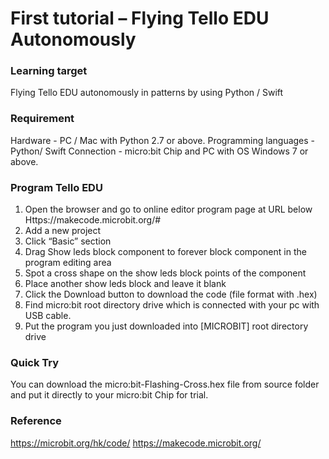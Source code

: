 # First tutorial – Flying Tello EDU Autonomously

### Learning target

Flying Tello EDU autonomously in patterns by using Python / Swift

### Requirement
Hardware - PC / Mac with Python 2.7 or above.
Programming languages - Python/ Swift
Connection - micro:bit Chip and PC with OS Windows 7 or above.


### Program Tello EDU
1.	Open the browser and go to online editor program page at URL below
Https://makecode.microbit.org/#
2.	Add a new project
3.	Click “Basic” section
4.	Drag Show leds block component to forever block component in the program editing area
5.	Spot a cross shape on the show leds block points of the component
6.	Place another show leds block and leave it blank
7.	Click the Download button to download the code (file format with .hex)
8.	Find micro:bit root directory drive which is connected with your pc with USB cable.
9.	Put the program you just downloaded into [MICROBIT] root directory drive

### Quick Try
You can download the micro:bit-Flashing-Cross.hex file from source folder and put it directly to your micro:bit Chip for trial.

### Reference
https://microbit.org/hk/code/
https://makecode.microbit.org/


